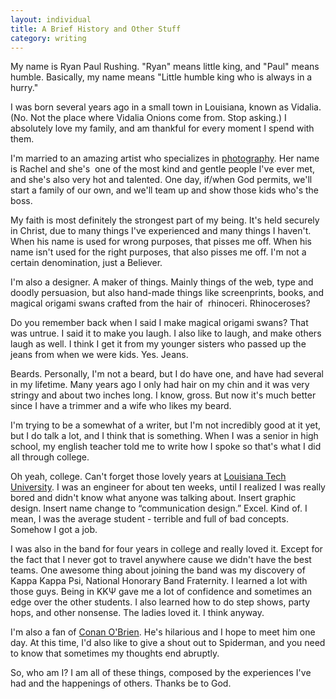 ```yaml
---
layout: individual
title: A Brief History and Other Stuff
category: writing
---
```


My name is Ryan Paul Rushing. "Ryan" means little king, and "Paul" means humble. Basically, my name means "Little humble king who is always in a hurry."

I was born several years ago in a small town in Louisiana, known as Vidalia. (No. Not the place where Vidalia Onions come from. Stop asking.) I absolutely love my family, and am thankful for every moment I spend with them.

I'm married to an amazing artist who specializes in <a href="http://rachelrushing.com">photography</a>. Her name is Rachel and she's  one of the most kind and gentle people I've ever met, and she's also very hot and talented. One day, if/when God permits, we'll start a family of our own, and we'll team up and show those kids who's the boss.

My faith is most definitely the strongest part of my being. It's held securely in Christ, due to many things I've experienced and many things I haven't. When his name is used for wrong purposes, that pisses me off. When his name isn't used for the right purposes, that also pisses me off. I'm not a certain denomination, just a Believer.

I'm also a designer. A maker of things. Mainly things of the web, type and doodly persuasion, but also hand-made things like screenprints, books, and magical origami swans crafted from the hair of  rhinoceri. Rhinoceroses?

Do you remember back when I said I make magical origami swans? That was untrue. I said it to make you laugh. I also like to laugh, and make others laugh as well. I think I get it from my younger sisters who passed up the jeans from when we were kids. Yes. Jeans.

Beards. Personally, I'm not a beard, but I do have one, and have had several in my lifetime. Many years ago I only had hair on my chin and it was very stringy and about two inches long. I know, gross. But now it's much better since I have a trimmer and a wife who likes my beard.

I'm trying to be a somewhat of a writer, but I'm not incredibly good at it yet, but I do talk a lot, and I think that is something. When I was a senior in high school, my english teacher told me to write how I spoke so that's what I did all through college.

Oh yeah, college. Can't forget those lovely years at <a href="http://art.latech.edu">Louisiana Tech University</a>. I was an engineer for about ten weeks, until I realized I was really bored and didn't know what anyone was talking about. Insert graphic design. Insert name change to “communication design.” Excel. Kind of. I mean, I was the average student - terrible and full of bad concepts. Somehow I got a job.

I was also in the band for four years in college and really loved it. Except for the fact that I never got to travel anywhere cause we didn't have the best teams. One awesome thing about joining the band was my discovery of Kappa Kappa Psi, National Honorary Band Fraternity. I learned a lot with those guys. Being in ΚΚΨ gave me a lot of confidence and sometimes an edge over the other students. I also learned how to do step shows, party hops, and other nonsense. The ladies loved it. I think anyway.

I'm also a fan of <a href="http://teamcoco.com">Conan O'Brien</a>. He's hilarious and I hope to meet him one day. At this time, I'd also like to give a shout out to Spiderman, and you need to know that sometimes my thoughts end abruptly.

So, who am I? I am all of these things, composed by the experiences I've had and the happenings of others. Thanks be to God.